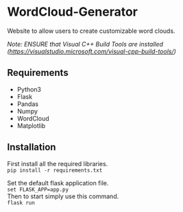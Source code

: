 # WordCloud-Generator
Website to allow users to create customizable word clouds.

*Note: ENSURE that Visual C++ Build Tools are installed (https://visualstudio.microsoft.com/visual-cpp-build-tools/)*

## Requirements
* Python3
* Flask
* Pandas
* Numpy
* WordCloud
* Matplotlib

## Installation
First install all the required libraries.<br>
`pip install -r requirements.txt`

Set the default flask application file.<br>
`set FLASK_APP=app.py`<br>
Then to start simply use this command.<br>
`flask run`
